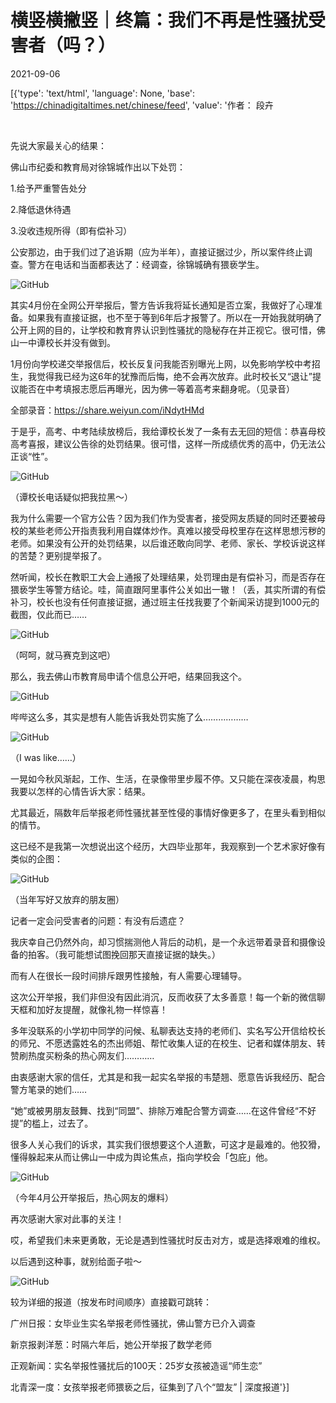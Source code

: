 # 横竖横撇竖｜终篇：我们不再是性骚扰受害者（吗？）

2021-09-06

[{'type': 'text/html', 'language': None, 'base': 'https://chinadigitaltimes.net/chinese/feed', 'value': '作者： 段卉

&emsp;

先说大家最关心的结果：

佛山市纪委和教育局对徐锦城作出以下处罚：

1.给予严重警告处分

2.降低退休待遇

3.没收违规所得（即有偿补习）

公安那边，由于我们过了追诉期（应为半年），直接证据过少，所以案件终止调查。警方在电话和当面都表达了：经调查，徐锦城确有猥亵学生。

![GitHub](https://chinadigitaltimes.net/chinese/files/2021/09/post-670506-613691edc8e28.)

其实4月份在全网公开举报后，警方告诉我将延长通知是否立案，我做好了心理准备。如果我有直接证据，也不至于等到6年后才报警了。所以在一开始我就明确了公开上网的目的，让学校和教育界认识到性骚扰的隐秘存在并正视它。很可惜，佛山一中谭校长并没有做到。

1月份向学校递交举报信后，校长反复问我能否别曝光上网，以免影响学校中考招生，我觉得我已经为这6年的犹豫而后悔，绝不会再次放弃。此时校长又“退让”提议能否在中考填报志愿后再曝光，因为佛一等着高考来翻身呢。（见录音）

全部录音：https://share.weiyun.com/iNdytHMd

于是乎，高考、中考陆续放榜后，我给谭校长发了一条有去无回的短信：恭喜母校高考喜报，建议公告徐的处罚结果。很可惜，这样一所成绩优秀的高中，仍无法公正谈“性”。

![GitHub](https://chinadigitaltimes.net/chinese/files/2021/09/post-670506-613691ee0a087.png)

（谭校长电话疑似把我拉黑～）

我为什么需要一个官方公告？因为我们作为受害者，接受网友质疑的同时还要被母校的某些老师公开指责我利用自媒体炒作。真难以接受母校里存在这样思想污秽的老师。如果没有公开的处罚结果，以后谁还敢向同学、老师、家长、学校诉说这样的苦楚？更别提举报了。

然听闻，校长在教职工大会上通报了处理结果，处罚理由是有偿补习，而是否存在猥亵学生等警方结论。哇，简直跟阿里事件公关如出一辙！（丢，其实所谓的有偿补习，校长也没有任何直接证据，通过班主任找我要了个新闻采访提到1000元的截图，仅此而已……

![GitHub](https://chinadigitaltimes.net/chinese/files/2021/09/post-670506-613691ee5c64e.png)

（呵呵，就马赛克到这吧）

那么，我去佛山市教育局申请个信息公开吧，结果回我这个。

![GitHub](https://chinadigitaltimes.net/chinese/files/2021/09/post-670506-613691ee962bd.png)

哔哔这么多，其实是想有人能告诉我处罚实施了么………………

![GitHub](https://chinadigitaltimes.net/chinese/files/2021/09/post-670506-613691eedca6a.png)

（I was like&#8230;&#8230;）

一晃如今秋风渐起，工作、生活，在录像带里步履不停。又只能在深夜凌晨，构思我要以怎样的心情告诉大家：结果。

尤其最近，隔数年后举报老师性骚扰甚至性侵的事情好像更多了，在里头看到相似的情节。

这已经不是我第一次想说出这个经历，大四毕业那年，我观察到一个艺术家好像有类似的企图：

![GitHub](https://chinadigitaltimes.net/chinese/files/2021/09/post-670506-613691ef33e3f.png)

（当年写好又放弃的朋友圈）

记者一定会问受害者的问题：有没有后遗症？

我庆幸自己仍然外向，却习惯揣测他人背后的动机，是一个永远带着录音和摄像设备的拍客。（我可能想试图挽回那天直接证据的缺失。）

而有人在很长一段时间排斥跟男性接触，有人需要心理辅导。

这次公开举报，我们非但没有因此消沉，反而收获了太多善意！每一个新的微信聊天框和加好友提醒，就像礼物一样惊喜！

多年没联系的小学初中同学的问候、私聊表达支持的老师们、实名写公开信给校长的师兄、不愿透露姓名的杰出师姐、帮忙收集人证的在校生、记者和媒体朋友、转赞刷热度买粉条的热心网友们…………

由衷感谢大家的信任，尤其是和我一起实名举报的韦楚翘、愿意告诉我经历、配合警方笔录的她们&#8230;&#8230;

“她”或被男朋友鼓舞、找到“同盟”、排除万难配合警方调查……在这件曾经“不好提”的槛上，过去了。

很多人关心我们的诉求，其实我们很想要这个人道歉，可这才是最难的。他狡猾，懂得躲起来从而让佛山一中成为舆论焦点，指向学校会「包庇」他。

![GitHub](https://chinadigitaltimes.net/chinese/files/2021/09/post-670506-613691ef6c303.png)

（今年4月公开举报后，热心网友的爆料）

再次感谢大家对此事的关注！

哎，希望我们未来更勇敢，无论是遇到性骚扰时反击对方，或是选择艰难的维权。

以后遇到这种事，就别给面子啦～

![GitHub](https://chinadigitaltimes.net/chinese/files/2021/09/post-670506-613691ef8e489.gif)

较为详细的报道（按发布时间顺序）直接戳可跳转：

广州日报：女毕业生实名举报老师性骚扰，佛山警方已介入调查

新京报剥洋葱：时隔六年后，她公开举报了数学老师

正观新闻：实名举报性骚扰后的100天：25岁女孩被造谣“师生恋”

北青深一度：女孩举报老师猥亵之后，征集到了八个“盟友” | 深度报道'}]
